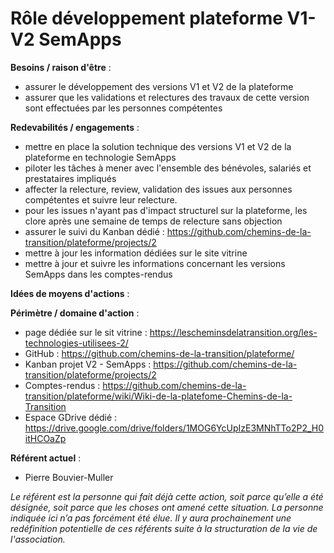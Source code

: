 # Rôle développement plateforme V1-V2 SemApps

**Besoins / raison d'être** :

 - assurer le développement des versions V1 et V2 de la plateforme
 - assurer que les validations et relectures des travaux de cette version sont effectuées par les personnes compétentes 

**Redevabilités / engagements** :

 - mettre en place la solution technique des versions V1 et V2 de la plateforme en technologie SemApps
 - piloter les tâches à mener avec l'ensemble des bénévoles, salariés et prestataires impliqués
 - affecter la relecture, review, validation des issues aux personnes compétentes et suivre leur relecture.
 - pour les issues n'ayant pas d'impact structurel sur la plateforme, les clore après une semaine de temps de relecture sans objection
 - assurer le suivi du Kanban dédié : https://github.com/chemins-de-la-transition/plateforme/projects/2
 - mettre à jour les information dédiées sur le site vitrine
 - mettre à jour et suivre les informations concernant les versions SemApps dans les comptes-rendus

**Idées de moyens d'actions** :

**Périmètre / domaine d'action** :

 - page dédiée sur le sit vitrine : https://lescheminsdelatransition.org/les-technologies-utilisees-2/
 - GitHub : https://github.com/chemins-de-la-transition/plateforme/
 - Kanban projet V2 - SemApps : https://github.com/chemins-de-la-transition/plateforme/projects/2
 - Comptes-rendus : https://github.com/chemins-de-la-transition/plateforme/wiki/Wiki-de-la-platefome-Chemins-de-la-Transition
 - Espace GDrive dédié : https://drive.google.com/drive/folders/1MOG6YcUpIzE3MNhTTo2P2_H0itHCOaZp

**Référent actuel** :

 - Pierre Bouvier-Muller

_Le référent est la personne qui fait déjà cette action, soit parce qu’elle a été désignée, soit parce que les choses ont amené cette situation. La personne indiquée ici n’a pas forcément été élue. Il y aura prochainement une redéfinition potentielle de ces référents suite à la structuration de la vie de l'association._